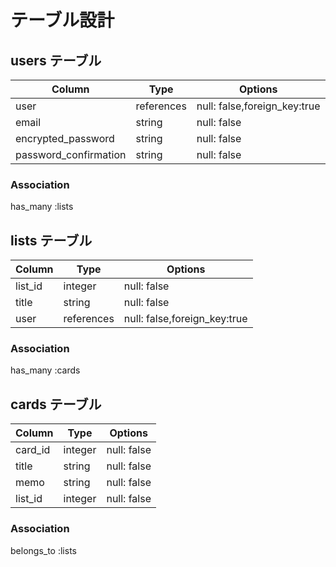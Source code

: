 # テーブル設計

## users テーブル

| Column               | Type       | Options                        |
| -------------------- | ---------- | ------------------------------ |
| user                 | references | null: false,foreign_key:true   |
| email                | string     | null: false                    |
| encrypted_password   | string     | null: false                    |
| password_confirmation| string     | null: false                    |


### Association
 has_many :lists 
 
 

## lists テーブル

| Column      | Type       | Options                      |
| ----------- | ---------- | ---------------------------- |
| list_id     | integer    | null: false                  |
| title       | string     | null: false                  |
| user        | references | null: false,foreign_key:true |
### Association
 
 has_many :cards

 

## cards テーブル

| Column      | Type       | Options                      |
| ----------- | ---------- | ---------------------------- |
| card_id     | integer    | null: false                  |
| title       | string     | null: false                  |
| memo        | string     | null: false                  |
| list_id     | integer    | null: false                  |

### Association

 belongs_to :lists 
 
 


